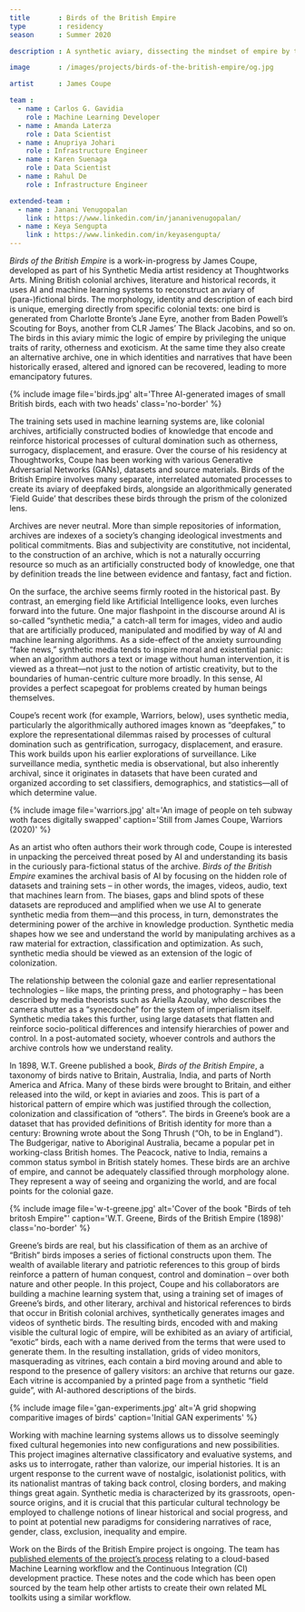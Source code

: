 ```yaml
---
title       : Birds of the British Empire
type        : residency
season      : Summer 2020

description : A synthetic aviary, dissecting the mindset of empire by training Generative Adversarial Networks on British colonial archives

image       : /images/projects/birds-of-the-british-empire/og.jpg

artist      : James Coupe

team :
  - name : Carlos G. Gavidia
    role : Machine Learning Developer
  - name : Amanda Laterza
    role : Data Scientist
  - name : Anupriya Johari
    role : Infrastructure Engineer
  - name : Karen Suenaga
    role : Data Scientist
  - name : Rahul De
    role : Infrastructure Engineer

extended-team :
  - name : Janani Venugopalan
    link : https://www.linkedin.com/in/jananivenugopalan/
  - name : Keya Sengupta
    link : https://www.linkedin.com/in/keyasengupta/
---
```

_Birds of the British Empire_ is a work-in-progress by James Coupe, developed as part of his Synthetic Media artist residency at Thoughtworks Arts. Mining British colonial archives, literature and historical records, it uses AI and machine learning systems to reconstruct an aviary of (para-)fictional birds. The morphology, identity and description of each bird is unique, emerging directly from specific colonial texts: one bird is generated from Charlotte Bronte’s Jane Eyre, another from Baden Powell’s Scouting for Boys, another from CLR James’ The Black Jacobins, and so on. The birds in this aviary mimic the logic of empire by privileging the unique traits of rarity, otherness and exoticism. At the same time they also create an alternative archive, one in which identities and narratives that have been historically erased, altered and ignored can be recovered, leading to more emancipatory futures.

{% include image file='birds.jpg'
   alt='Three AI-generated images of small British birds, each with two heads'
   class='no-border' %}

The training sets used in machine learning systems are, like colonial archives, artificially constructed bodies of knowledge that encode and reinforce historical processes of cultural domination such as otherness, surrogacy, displacement, and erasure. Over the course of his residency at Thoughtworks, Coupe has been working with various Generative Adversarial Networks (GANs), datasets and source materials. Birds of the British Empire involves many separate, interrelated automated processes to create its aviary of deepfaked birds, alongside an algorithmically generated ‘Field Guide’ that describes these birds through the prism of the colonized lens.

Archives are never neutral. More than simple repositories of information, archives are indexes of a society’s changing ideological investments and political commitments. Bias and subjectivity are constitutive, not incidental, to the construction of an archive, which is not a naturally occurring resource so much as an artificially constructed body of knowledge, one that by definition treads the line between evidence and fantasy, fact and fiction.

On the surface, the archive seems firmly rooted in the historical past. By contrast, an emerging field like Artificial Intelligence looks, even lurches forward into the future. One major flashpoint in the discourse around AI is so-called “synthetic media,” a catch-all term for images, video and audio that are artificially produced, manipulated and modified by way of AI and machine learning algorithms. As a side-effect of the anxiety surrounding “fake news,” synthetic media tends to inspire moral and existential panic: when an algorithm authors a text or image without human intervention, it is viewed as a threat—not just to the notion of artistic creativity, but to the boundaries of human-centric culture more broadly. In this sense, AI provides a perfect scapegoat for problems created by human beings themselves.

Coupe’s recent work (for example, Warriors, below), uses synthetic media, particularly the algorithmically authored images known as “deepfakes,” to explore the representational dilemmas raised by processes of cultural domination such as gentrification, surrogacy, displacement, and erasure. This work builds upon his earlier explorations of surveillance. Like surveillance media, synthetic media is observational, but also inherently archival, since it originates in datasets that have been curated and organized according to set classifiers, demographics, and statistics—all of which determine value.

{% include image file='warriors.jpg'
   alt='An image of people on teh subway woth faces digitally swapped'
   caption='Still from James Coupe, Warriors (2020)' %}

As an artist who often authors their work through code, Coupe is interested in unpacking the perceived threat posed by AI and understanding its basis in the curiously para-fictional status of the archive. _Birds of the British Empire_ examines the archival basis of AI by focusing on the hidden role of datasets and training sets – in other words, the images, videos, audio, text that machines learn from. The biases, gaps and blind spots of these datasets are reproduced and amplified when we use AI to generate synthetic media from them—and this process, in turn, demonstrates the determining power of the archive in knowledge production. Synthetic media shapes how we see and understand the world by manipulating archives as a raw material for extraction, classification and optimization. As such, synthetic media should be viewed as an extension of the logic of colonization.

The relationship between the colonial gaze and earlier representational technologies – like maps, the printing press, and photography – has been described by media theorists such as Ariella Azoulay, who describes the camera shutter as a “synecdoche” for the system of imperialism itself. Synthetic media takes this further, using large datasets that flatten and reinforce socio-political differences and intensify hierarchies of power and control. In a post-automated society, whoever controls and authors the archive controls how we understand reality.

In 1898, W.T. Greene published a book, _Birds of the British Empire_, a taxonomy of birds native to Britain, Australia, India, and parts of North America and Africa. Many of these birds were brought to Britain, and either released into the wild, or kept in aviaries and zoos. This is part of a historical pattern of empire which was justified through the collection, colonization and classification of “others”. The birds in Greene’s book are a dataset that has provided definitions of British identity for more than a century: Browning wrote about the Song Thrush (“Oh, to be in England”). The Budgerigar, native to Aboriginal Australia, became a popular pet in working-class British homes. The Peacock, native to India, remains a common status symbol in British stately homes. These birds are an archive of empire, and cannot be adequately classified through morphology alone. They represent a way of seeing and organizing the world, and are focal points for the colonial gaze.

{% include image file='w-t-greene.jpg'
   alt='Cover of the book "Birds of teh britosh Empire"'
   caption='W.T. Greene, Birds of the British Empire (1898)'
   class='no-border' %}

Greene’s birds are real, but his classification of them as an archive of “British” birds imposes a series of fictional constructs upon them. The wealth of available literary and patriotic references to this group of birds reinforce a pattern of human conquest, control and domination – over both nature and other people. In this project, Coupe and his collaborators are building a machine learning system that, using a training set of images of Greene’s birds, and other literary, archival and historical references to birds that occur in British colonial archives, synthetically generates images and videos of synthetic birds. The resulting birds, encoded with and making visible the cultural logic of empire, will be exhibited as an aviary of artificial, “exotic” birds, each with a name derived from the terms that were used to generate them. In the resulting installation, grids of video monitors, masquerading as vitrines, each contain a bird moving around and able to respond to the presence of gallery visitors: an archive that returns our gaze. Each vitrine is accompanied by a printed page from a synthetic “field guide”, with AI-authored descriptions of the birds.

{% include image file='gan-experiments.jpg'
   alt='A grid shopwing comparitive images of birds'
   caption='Initial GAN experiments' %}

Working with machine learning systems allows us to dissolve seemingly fixed cultural hegemonies into new configurations and new possibilities. This project imagines alternative classificatory and evaluative systems, and asks us to interrogate, rather than valorize, our imperial histories. It is an urgent response to the current wave of nostalgic, isolationist politics, with its nationalist mantras of taking back control, closing borders, and making things great again. Synthetic media is characterized by its grassroots, open-source origins, and it is crucial that this particular cultural technology be employed to challenge notions of linear historical and social progress, and to point at potential new paradigms for considering narratives of race, gender, class, exclusion, inequality and empire.

Work on the Birds of the British Empire project is ongoing. The team has [published elements of the project’s process](/blog/continuous-integration-toolkit-for-artists/) relating to a cloud-based Machine Learning workflow and the Continuous Integration (CI) development practice. These notes and the code which has been open sourced by the team help other artists to create their own related ML toolkits using a similar workflow.